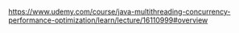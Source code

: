 https://www.udemy.com/course/java-multithreading-concurrency-performance-optimization/learn/lecture/16110999#overview
